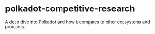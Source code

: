 # polkadot-competitive-research

A deep dive into Polkadot and how it compares to other ecosystems and protocols.
